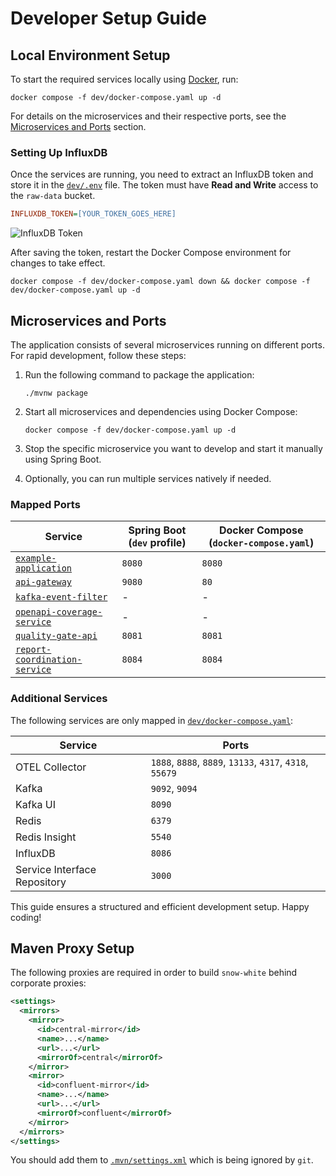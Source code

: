 # Developer Setup Guide

## Local Environment Setup

To start the required services locally using [Docker](https://www.docker.com/), run:

```shell
docker compose -f dev/docker-compose.yaml up -d
```

For details on the microservices and their respective ports, see the [Microservices and Ports](#microservices-and-ports)
section.

### Setting Up InfluxDB

Once the services are running, you need to extract an InfluxDB token and store it in the [`dev/.env`](dev/.env) file.
The token must have **Read and Write** access to the `raw-data` bucket.

```ini
INFLUXDB_TOKEN=[YOUR_TOKEN_GOES_HERE]
```

![InfluxDB Token](dev/influxdb-token.png)

After saving the token, restart the Docker Compose environment for changes to take effect.

```shell
docker compose -f dev/docker-compose.yaml down && docker compose -f dev/docker-compose.yaml up -d
```

## Microservices and Ports

The application consists of several microservices running on different ports.
For rapid development, follow these steps:

1. Run the following command to package the application:

   ```shell
   ./mvnw package
   ```

2. Start all microservices and dependencies using Docker Compose:

   ```shell
   docker compose -f dev/docker-compose.yaml up -d
   ```

3. Stop the specific microservice you want to develop and start it manually using Spring Boot.

4. Optionally, you can run multiple services natively if needed.

### Mapped Ports

| Service                                                                      | Spring Boot (`dev` profile) | Docker Compose (`docker-compose.yaml`) |
| ---------------------------------------------------------------------------- | --------------------------- | -------------------------------------- |
| [`example-application`](./example-application)                               | `8080`                      | `8080`                                 |
| [`api-gateway`](./microservices/api-gateway)                                 | `9080`                      | `80`                                   |
| [`kafka-event-filter`](./microservices/kafka-event-filter)                   | -                           | -                                      |
| [`openapi-coverage-service`](./microservices/openapi-coverage-service)       | -                           | -                                      |
| [`quality-gate-api`](./microservices/quality-gate-api)                       | `8081`                      | `8081`                                 |
| [`report-coordination-service`](./microservices/report-coordination-service) | `8084`                      | `8084`                                 |

### Additional Services

The following services are only mapped in [`dev/docker-compose.yaml`](dev/docker-compose.yaml):

| Service                      | Ports                                                    |
| ---------------------------- | -------------------------------------------------------- |
| OTEL Collector               | `1888`, `8888`, `8889`, `13133`, `4317`, `4318`, `55679` |
| Kafka                        | `9092`, `9094`                                           |
| Kafka UI                     | `8090`                                                   |
| Redis                        | `6379`                                                   |
| Redis Insight                | `5540`                                                   |
| InfluxDB                     | `8086`                                                   |
| Service Interface Repository | `3000`                                                   |

This guide ensures a structured and efficient development setup. Happy coding!

## Maven Proxy Setup

The following proxies are required in order to build `snow-white` behind corporate proxies:

```xml
<settings>
  <mirrors>
    <mirror>
      <id>central-mirror</id>
      <name>...</name>
      <url>...</url>
      <mirrorOf>central</mirrorOf>
    </mirror>
    <mirror>
      <id>confluent-mirror</id>
      <name>...</name>
      <url>...</url>
      <mirrorOf>confluent</mirrorOf>
    </mirror>
  </mirrors>
</settings>
```

You should add them to [`.mvn/settings.xml`](./.mvn/settings.xml) which is being ignored by `git`.
